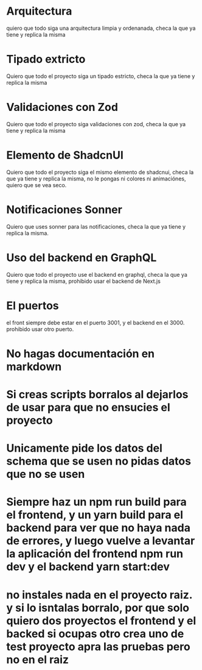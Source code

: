# Arquitectura
quiero que todo siga una arquitectura limpia y ordenanada, checa la que ya tiene y replica la misma
# Tipado extricto
Quiero que todo el proyecto siga un tipado estricto, checa la que ya tiene y replica la misma
# Validaciones con Zod
Quiero que todo el proyecto siga validaciones con zod, checa la que ya tiene y replica la misma
# Elemento de ShadcnUI
Quiero que todo el proyecto siga el mismo elemento de shadcnui, checa la que ya tiene y replica la misma, no le pongas ni colores ni animaciónes, quiero que se vea seco.
# Notificaciones Sonner
Quiero que uses sonner para las notificaciones, checa la que ya tiene y replica la misma.
# Uso del backend en GraphQL
Quiero que todo el proyecto use el backend en graphql, checa la que ya tiene y replica la misma, prohibido usar el backend de Next.js
# El puertos
el front siempre debe estar en el puerto 3001, y el backend en el 3000. prohibido usar otro puerto.
# No hagas documentación en markdown
# Si creas scripts borralos al dejarlos de usar para que no ensucies el proyecto
# Unicamente pide los datos del schema que se usen no pidas datos que no se usen
# Siempre haz un npm run build para el frontend, y un yarn build para el backend para ver que no haya nada de errores, y luego vuelve a levantar la aplicación del frontend npm run dev y el backend yarn start:dev

# no instales nada en el proyecto raiz. y si lo isntalas borralo, por que solo quiero dos proyectos el frontend y el backed si ocupas otro crea uno de test proyecto apra las pruebas pero no en el raiz
